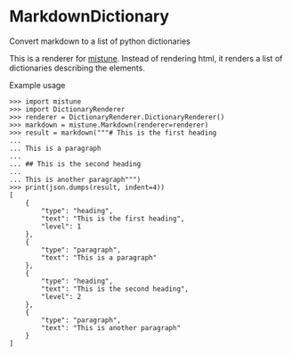 # MarkdownDictionary

Convert markdown to a list of python dictionaries

This is a renderer for [mistune](https://github.com/lepture/mistune). Instead of rendering html, it renders a list of dictionaries describing the elements.

Example usage

```
>>> import mistune
>>> import DictionaryRenderer
>>> renderer = DictionaryRenderer.DictionaryRenderer()
>>> markdown = mistune.Markdown(renderer=renderer)
>>> result = markdown("""# This is the first heading
...
... This is a paragraph
...
... ## This is the second heading
...
... This is another paragraph""")
>>> print(json.dumps(result, indent=4))
[
    {
        "type": "heading",
        "text": "This is the first heading",
        "level": 1
    },
    {
        "type": "paragraph",
        "text": "This is a paragraph"
    },
    {
        "type": "heading",
        "text": "This is the second heading",
        "level": 2
    },
    {
        "type": "paragraph",
        "text": "This is another paragraph"
    }
]
```
